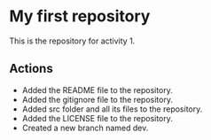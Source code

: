 # My first repository

This is the repository for activity 1.

## Actions

- Added the README file to the repository.
- Added the gitignore file to the repository.
- Added src folder and all its files to the repository.
- Added the LICENSE file to the repository.
- Created a new branch named dev.
